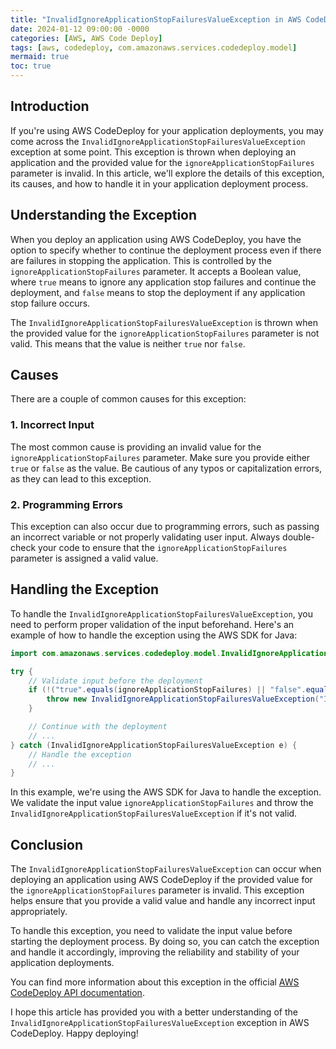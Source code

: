 ```yaml
---
title: "InvalidIgnoreApplicationStopFailuresValueException in AWS CodeDeploy"
date: 2024-01-12 09:00:00 -0000
categories: [AWS, AWS Code Deploy]
tags: [aws, codedeploy, com.amazonaws.services.codedeploy.model]
mermaid: true
toc: true
---
```



## Introduction

If you're using AWS CodeDeploy for your application deployments, you may come across the `InvalidIgnoreApplicationStopFailuresValueException` exception at some point. This exception is thrown when deploying an application and the provided value for the `ignoreApplicationStopFailures` parameter is invalid. In this article, we'll explore the details of this exception, its causes, and how to handle it in your application deployment process.

## Understanding the Exception

When you deploy an application using AWS CodeDeploy, you have the option to specify whether to continue the deployment process even if there are failures in stopping the application. This is controlled by the `ignoreApplicationStopFailures` parameter. It accepts a Boolean value, where `true` means to ignore any application stop failures and continue the deployment, and `false` means to stop the deployment if any application stop failure occurs.

The `InvalidIgnoreApplicationStopFailuresValueException` is thrown when the provided value for the `ignoreApplicationStopFailures` parameter is not valid. This means that the value is neither `true` nor `false`.

## Causes

There are a couple of common causes for this exception:

### 1. Incorrect Input

The most common cause is providing an invalid value for the `ignoreApplicationStopFailures` parameter. Make sure you provide either `true` or `false` as the value. Be cautious of any typos or capitalization errors, as they can lead to this exception.

### 2. Programming Errors

This exception can also occur due to programming errors, such as passing an incorrect variable or not properly validating user input. Always double-check your code to ensure that the `ignoreApplicationStopFailures` parameter is assigned a valid value.

## Handling the Exception

To handle the `InvalidIgnoreApplicationStopFailuresValueException`, you need to perform proper validation of the input beforehand. Here's an example of how to handle the exception using the AWS SDK for Java:

```java
import com.amazonaws.services.codedeploy.model.InvalidIgnoreApplicationStopFailuresValueException;

try {
    // Validate input before the deployment
    if (!("true".equals(ignoreApplicationStopFailures) || "false".equals(ignoreApplicationStopFailures))) {
        throw new InvalidIgnoreApplicationStopFailuresValueException("Invalid value for ignoreApplicationStopFailures parameter");
    }

    // Continue with the deployment
    // ...
} catch (InvalidIgnoreApplicationStopFailuresValueException e) {
    // Handle the exception
    // ...
}
```

In this example, we're using the AWS SDK for Java to handle the exception. We validate the input value `ignoreApplicationStopFailures` and throw the `InvalidIgnoreApplicationStopFailuresValueException` if it's not valid.

## Conclusion

The `InvalidIgnoreApplicationStopFailuresValueException` can occur when deploying an application using AWS CodeDeploy if the provided value for the `ignoreApplicationStopFailures` parameter is invalid. This exception helps ensure that you provide a valid value and handle any incorrect input appropriately.

To handle this exception, you need to validate the input value before starting the deployment process. By doing so, you can catch the exception and handle it accordingly, improving the reliability and stability of your application deployments.

You can find more information about this exception in the official [AWS CodeDeploy API documentation](https://docs.aws.amazon.com/codedeploy/latest/APIReference/API_CreateDeployment.html).

I hope this article has provided you with a better understanding of the `InvalidIgnoreApplicationStopFailuresValueException` exception in AWS CodeDeploy. Happy deploying!